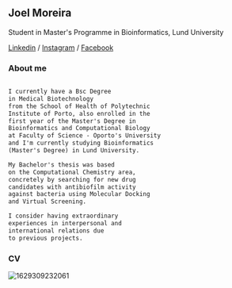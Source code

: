 ## Joel Moreira 
Student in Master's Programme in Bioinformatics, Lund University

[Linkedin](http://www.linkedin.com/in/joel-moreira-529b5a193) /
[Instagram](https://www.instagram.com/thejcmoreira/) /
[Facebook](https://www.facebook.com/JoelMoreira69/)

### About me

```markdown

I currently have a Bsc Degree 
in Medical Biotechnology 
from the School of Health of Polytechnic 
Institute of Porto, also enrolled in the 
first year of the Master's Degree in 
Bioinformatics and Computational Biology 
at Faculty of Science - Oporto's University 
and I'm currently studying Bioinformatics 
(Master's Degree) in Lund University.

My Bachelor's thesis was based
on the Computational Chemistry area,
concretely by searching for new drug 
candidates with antibiofilm activity
against bacteria using Molecular Docking 
and Virtual Screening.

I consider having extraordinary 
experiences in interpersonal and 
international relations due
to previous projects.
```

### CV 
![1629309232061](https://user-images.githubusercontent.com/75580078/133401123-054c30b8-0733-4eb3-8830-934a5f86c678.jpg)

